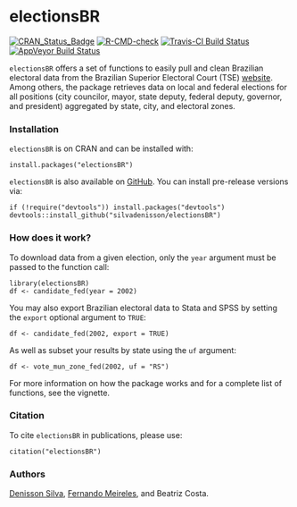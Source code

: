 electionsBR
=====

[![CRAN_Status_Badge](http://www.r-pkg.org/badges/version/electionsBR)](https://cran.r-project.org/package=electionsBR)
[![R-CMD-check](https://github.com/silvadenisson/electionsBR/workflows/R-CMD-check/badge.svg)](https://github.com/silvadenisson/electionsBR/actions)
[![Travis-CI Build Status](https://travis-ci.org/silvadenisson/electionsBR.svg?branch=master)](https://travis-ci.org/silvadenisson/electionsBR) [![AppVeyor Build Status](https://ci.appveyor.com/api/projects/status/github/silvadenisson/electionsBR?branch=master&svg=true)](https://ci.appveyor.com/project/silvadenisson/electionsBR)

`electionsBR` offers a set of functions to easily pull and clean Brazilian electoral data from the Brazilian Superior Electoral Court (TSE) [website](http://www.tse.jus.br/eleicoes/estatisticas/repositorio-de-dados-eleitorais). Among others, the package retrieves data on local and federal elections for all positions (city councilor, mayor, state deputy, federal deputy, governor, and president) aggregated by state, city, and electoral zones.

### Installation

`electionsBR` is on CRAN and can be installed with:

``` {.r}
install.packages("electionsBR")
```

`electionsBR` is also available on [GitHub](https://github.com/). You can install pre-release versions via:

``` {.r}
if (!require("devtools")) install.packages("devtools")
devtools::install_github("silvadenisson/electionsBR")
```

### How does it work?

To download data from a given election, only the `year` argument must be passed to the function call:

``` {.r}
library(electionsBR)
df <- candidate_fed(year = 2002)
```

You may also export Brazilian electoral data to Stata and SPSS by setting the `export` optional argument to `TRUE`:

``` {.r}
df <- candidate_fed(2002, export = TRUE)
```

As well as subset your results by state using the `uf` argument:

``` {.r}
df <- vote_mun_zone_fed(2002, uf = "RS")
```

For more information on how the package works and for a complete list of functions, see the vignette.

### Citation

To cite `electionsBR` in publications, please use:

``` {.r}
citation("electionsBR")
```

### Authors

[Denisson Silva](https://denissonsilva.com/), [Fernando Meireles](https://fmeireles.com/), and Beatriz Costa.
